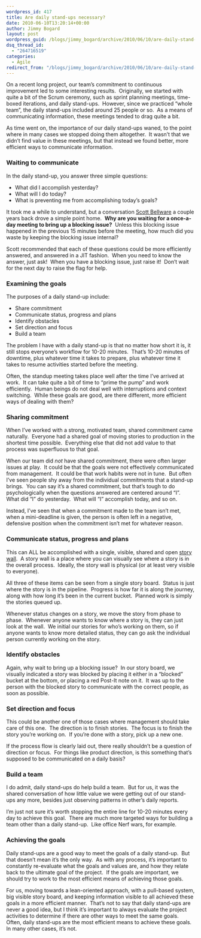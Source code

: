 ```yaml
---
wordpress_id: 417
title: Are daily stand-ups necessary?
date: 2010-06-10T13:20:14+00:00
author: Jimmy Bogard
layout: post
wordpress_guid: /blogs/jimmy_bogard/archive/2010/06/10/are-daily-stand-ups-necessary.aspx
dsq_thread_id:
  - "264716519"
categories:
  - Agile
redirect_from: "/blogs/jimmy_bogard/archive/2010/06/10/are-daily-stand-ups-necessary.aspx/"
---
```

On a recent long project, our team’s commitment to continuous improvement led to some interesting results.&#160; Originally, we started with quite a bit of the Scrum ceremony, such as sprint planning meetings, time-boxed iterations, and daily stand-ups.&#160; However, since we practiced “whole team”, the daily stand-ups included around 25 people or so.&#160; As a means of communicating information, these meetings tended to drag quite a bit.

As time went on, the importance of our daily stand-ups waned, to the point where in many cases we stopped doing them altogether.&#160; It wasn’t that we didn’t find value in these meetings, but that instead we found better, more efficient ways to communicate information.

### Waiting to communicate

In the daily stand-up, you answer three simple questions:

  * What did I accomplish yesterday?
  * What will I do today?
  * What is preventing me from accomplishing today’s goals?

It took me a while to understand, but a conversation [Scott Bellware](http://blog.scottbellware.com/) a couple years back drove a simple point home.&#160; **Why are you waiting for a once-a-day meeting to bring up a blocking issue?**&#160; Unless this blocking issue happened in the previous 15 minutes before the meeting, how much did you waste by keeping the blocking issue internal?

Scott recommended that each of these questions could be more efficiently answered, and answered in a JIT fashion.&#160; When you need to know the answer, just ask!&#160; When you have a blocking issue, just raise it!&#160; Don’t wait for the next day to raise the flag for help.

### 

### Examining the goals

The purposes of a daily stand-up include:

  * Share commitment
  * Communicate status, progress and plans
  * Identify obstacles
  * Set direction and focus
  * Build a team

The problem I have with a daily stand-up is that no matter how short it is, it still stops everyone’s workflow for 10-20 minutes.&#160; That’s 10-20 minutes of downtime, plus whatever time it takes to prepare, plus whatever time it takes to resume activities started before the meeting.

Often, the standup meeting takes place well after the time I’ve arrived at work.&#160; It can take quite a bit of time to “prime the pump” and work efficiently.&#160; Human beings do not deal well with interruptions and context switching.&#160; While these goals are good, are there different, more efficient ways of dealing with them?

### Sharing commitment

When I’ve worked with a strong, motivated team, shared commitment came naturally.&#160; Everyone had a shared goal of moving stories to production in the shortest time possible.&#160; Everything else that did not add value to that process was superfluous to that goal.

When our team did _not_ have shared commitment, there were often larger issues at play.&#160; It could be that the goals were not effectively communicated from management.&#160; It could be that work habits were not in tune.&#160; But often I’ve seen people shy away from the individual commitments that a stand-up brings.&#160; You can say it’s a shared commitment, but that’s tough to do psychologically when the questions answered are centered around “I”.&#160; What did “I” do yesterday.&#160; What will “I” accomplish today, and so on.

Instead, I’ve seen that when a commitment made to the team isn’t met, when a mini-deadline is given, the person is often left in a negative, defensive position when the commitment isn’t met for whatever reason.

### Communicate status, progress and plans

This can ALL be accomplished with a single, visible, shared and open [story wall](http://agiletools.wordpress.com/2007/11/24/task-boards-telling-a-compelling-agile-story/).&#160; A story wall is a place where you can visually see where a story is in the overall process.&#160; Ideally, the story wall is physical (or at least very visible to everyone).

All three of these items can be seen from a single story board.&#160; Status is just where the story is in the pipeline.&#160; Progress is how far it is along the journey, along with how long it’s been in the current bucket.&#160; Planned work is simply the stories queued up.

Whenever status changes on a story, we move the story from phase to phase.&#160; Whenever anyone wants to know where a story is, they can just look at the wall.&#160; We initial our stories for who’s working on them, so if anyone wants to know more detailed status, they can go ask the individual person currently working on the story.

### Identify obstacles

Again, why wait to bring up a blocking issue?&#160; In our story board, we visually indicated a story was blocked by placing it either in a “blocked” bucket at the bottom, or placing a red Post-It note on it.&#160; It was up to the person with the blocked story to communicate with the correct people, as soon as possible.

### Set direction and focus

This could be another one of those cases where management should take care of this one.&#160; The direction is to finish stories.&#160; The focus is to finish the story you’re working on.&#160; If you’re done with a story, pick up a new one.

If the process flow is clearly laid out, there really shouldn’t be a question of direction or focus.&#160; For things like product direction, is this something that’s supposed to be communicated on a daily basis?

### Build a team

I do admit, daily stand-ups do help build a team.&#160; But for us, it was the shared conversation of how little value we were getting out of our stand-ups any more, besides just observing patterns in other’s daily reports.

I’m just not sure it’s worth stopping the entire line for 10-20 minutes every day to achieve this goal.&#160; There are much more targeted ways for building a team other than a daily stand-up.&#160; Like office Nerf wars, for example.

### Achieving the goals

Daily stand-ups are a good way to meet the goals of a daily stand-up.&#160; But that doesn’t mean it’s the only way.&#160; As with any process, it’s important to constantly re-evaluate what the goals and values are, and how they relate back to the ultimate goal of the project.&#160; If the goals are important, we should try to work to the most efficient means of achieving those goals.

For us, moving towards a lean-oriented approach, with a pull-based system, big visible story board, and keeping information visible to all achieved these goals in a more efficient manner.&#160; That’s not to say that daily stand-ups are never a good idea, but I think it’s important to always evaluate the project activities to determine if there are other ways to meet the same goals.&#160; Often, daily stand-ups are the most efficient means to achieve these goals.&#160; In many other cases, it’s not.